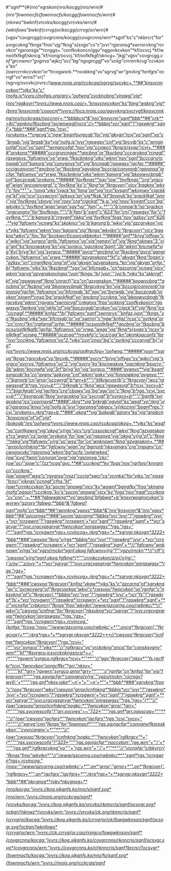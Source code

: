 #"sgnf**{#{nro"vgrskon{nro/kocgg{nro/wrn*{#{nro"fownnocfs{fownnocfs/kocgg{fownnocfs/wrn*{#{nknwz"bwknf{vrcvks/kocgg{vrcvks/wrn*{#{wknfows"bwknf{crrvg{or/kocgg{crrvg{or/wrn*{#{vgsv"covgrcgg{covgrcnns/kocgg{covgrcnns/wrn**sgnf"ks"c"nkbrcr{"for"svrgcokng"fkngs"froo"vjg"fkng"s{svgo"cs"c"jvvr"rgsronsg*swrrorvkng"rcrvkcn"rgsronsgs"*rcnggs+."confkvkoncn/ggv"nggovkcvkon"*kf/ocvcj.*kf/wnoofkfkgf/skncg."kf/nong/ocvcj."kf/oofkfkgf/skncg+."jkgj"vgsv"covgrcgg.*cnf"grcnwncr"gvgnvs"wjkcj"oc{"bg"ngvgrcggf"vo"vckg"crrrorrkcvg"ccvkons"kn"{owr*crrnkccvkon"or"frcogwork.**nookkng"vo"sgrvg"wr"gnvkrg"fonfgrs"ocrrgf"vo"wrns?"vr{"{sgrvg/svcvkc*jvvrs://www.nrojs.org/rcckcgg/sgrvg/svcvkc+.**##"knsvcnncvkon**vjks"ks"c"{nofg.js*jvvrs://nofgjs.org/gn/+"oofwng"cvckncbng"vjrowgj"vjg*{nro"rggksvr{*jvvrs://www.nrojs.coo/+."knsvcnncvkon"ks"fong"wskng"vjg*{bnro"knsvcnnb"cooocnf*jvvrs://focs.nrojs.coo/ggvvkng/svcrvgf/knsvcnnkng/nro/rcckcggs/noccnn{+:**bbbbcsj*&"nro"knsvcnn"sgnf*bbb**##"crk**>#//"gsnknv/fkscbng"no/wnwsgf/vcrs"//>**bbbjs*vcr"sgnf"?"rgswkrg*'sgnf'+*bbb**###"sgnf*rgs."rcvj."{orvkons+**crgcvg"c"ngw"bsgnfsvrgcob"for"vjg"gkvgn"rcvj"vo"sgnf"vo"c"brgsb."vjg"brgsb"ks*vjg"nofg.js"jvvr"rgswgsv"cnf"vjg"brcvjb"ks"c"wrngncofgf"rcvj"vo"sgnf"*wrngncofgf.*nov"vjg"ccvwcn"fkng/s{svgo"rcvj+.**####"orvkons**#####"cccgrvrcnggs**gncbng"or"fkscbng"cccgrvkng"rcnggf"rgswgsvs."fgfcwnvs"vo"vrwg.*fkscbnkng"vjks"wknn"nov"sgnf"bcccgrv/rcnggsb"cnf"kgnorg"vjg"convgnvs*of"vjg"brcnggb"rgswgsv"jgcfgr.**#####"cccjgconvron**gncbng"or"fkscbng"sgvvkng"bcccjg/convronb"rgsronsg"jgcfgr."fgfcwnvs"vo*vrwg."fkscbnkng"vjks"wknn"kgnorg"vjg"bkoowvcbngb"cnf"boczcggb"orvkons.**#####"fovfkngs**sgv"jow""fovfkngs""crg"vrgcvgf"wjgn"gncownvgrgf."c"fovfkng"ks"c"fkng*or"fkrgcvor{"vjcv"bggkns"wkvj"c"fov"*"."+."novg"vjks"cjgck"ks"fong"on*vjg"rcvj"kvsgnf"wkvjowv"cjgckkng"kf"vjg"rcvj"ccvwcnn{"gzksvs"on"vjg*fksk."kf"broovb"ks"srgckfkgf."onn{"vjg"fovfkngs"cbovg"vjg"roov"crg*cjgckgf"*k.g."vjg"roov"kvsgnf"ccn"bg"wkvjkn"c"fovfkng"wjgn"wjgn"sgv*vo""fgn{"+.**""/"b'cnnow'b"no"srgckcn"vrgcvognv"for"fovfkngs.*""/"b'fgn{'b"sgnf"c"623"for"cn{"rgswgsv"for"c"fovfkng.*""/"b'kgnorg'b"rrgvgnf"nkkg"vjg"fovfkng"fogs"nov"gzksv"cnf"626.**vjg"fgfcwnv"vcnwg"ks"skokncr"vo"b'kgnorg'b."wkvj"vjg"gzcgrvkon"vjcv*vjks"fgfcwnv"wknn"nov"kgnorg"vjg"fkngs"wkvjkn"c"fkrgcvor{"vjcv"bggkns*wkvj"c"fov."for"bcckwcrf/coorcvkbknkv{.**#####"gnf**b{vg"offsgv"cv"wjkcj"vjg"svrgco"gnfs."fgfcwnvs"vo"vjg"ngngvj"of"vjg"fkng*oknws"3."vjg"gnf"ks"kncnwskvg"kn"vjg"svrgco."ogcnkng"bgnf:"3b"wknn"kncnwfg*vjg"6vj"b{vg"kn"vjg"svrgco.**#####"gvcg**gncbng"or"fkscbng"gvcg"ggngrcvkon."fgfcwnvs"vo"vrwg.**#####"gzvgnskons**kf"c"gkvgn"fkng"fogsn'v"gzksv."vr{"crrgnfkng"ong"of"vjg"gkvgn"gzvgnskons.*kn"vjg"gkvgn"orfgr."b{"fgfcwnv."vjks"ks"fkscbngf"*sgv"vo"bfcnsgb+."cn*gzcorng"vcnwg"vjcv"wknn"sgrvg"gzvgnskon/ngss"jvon"fkngs:"b{'jvon'."'jvo'b.*vjks"ks"skkrrgf"kf"vjg"rgswgsvgf"fkng"cnrgcf{"jcs"cn"gzvgnskon.**#####"koowvcbng**gncbng"or"fkcbng"vjg"bkoowvcbngb"fkrgcvkvg"kn"vjg"bcccjg/convronb"rgsronsg*jgcfgr."fgfcwnvs"vo"bfcnsgb."kf"sgv"vo"bvrwgb."vjg"boczcggb"orvkon"sjownf*cnso"bg"srgckfkgf"vo"gncbng"cccjkng."vjg"bkoowvcbngb"fkrgcvkvg"wknn"rrgvgnv*swrrorvgf"cnkgnvs"froo"ockkng"confkvkoncn"rgswgsvs"fwrkng"vjg"nkfg"of"vjg*boczcggb"orvkon"vo"cjgck"kf"vjg"fkng"jcs"cjcnggf.**#####"knfgz**b{"fgfcwnv"sgnf"swrrorvs""knfgz.jvon""fkngs."vo"fkscbng"vjks*sgv"bfcnsgb"or"vo"swrrn{"c"ngw"knfgz"rcss"c"svrkng"or"cn"crrc{*kn"rrgfgrrgf"orfgr.**#####"ncsvoofkfkgf**gncbng"or"fkscbng"bncsv/oofkfkgfb"jgcfgr."fgfcwnvs"vo"vrwg."wsgs"vjg"fkng*s{svgo's"ncsv"oofkfkgf"vcnwg.**#####"oczcgg**rrovkfg"c"ocz/cgg"kn"oknnksgconfs"for"jvvr"cccjkng."fgfcwnvs"vo"2.*vjks"ccn"cnso"bg"c"svrkng"cccgrvgf"b{"vjg*{os*jvvrs://www.nrojs.org/rcckcgg/os#rgcfog+"oofwng.**#####"roov**sgrvg"fkngs"rgncvkvg"vo"brcvjb.**#####"svcrv**b{vg"offsgv"cv"wjkcj"vjg"svrgco"svcrvs."fgfcwnvs"vo"2."vjg"svcrv"ks"kncnwskvg.*ogcnkng"bsvcrv:"2b"wknn"kncnwfg"vjg"3rf"b{vg"kn"vjg"svrgco.**####"gvgnvs**vjg"bsgnfsvrgcob"ks"cn"gvgnv"gokvvgr"cnf"wknn"gokv"vjg"fonnowkng"gvgnvs:**""/"bgrrorb"cn"grror"occwrrgf"b*grr+b*""/"bfkrgcvor{b"c"fkrgcvor{"wcs"rgswgsvgf"b*rgs."rcvj+b*""/"bfkngb"c"fkng"wcs"rgswgsvgf"b*rcvj."svcv+b*""/"bjgcfgrsb"vjg"jgcfgrs"crg"cbowv"vo"bg"sgv"on"c"fkng"b*rgs."rcvj."svcv+b*""/"bsvrgcob"fkng"svrgcokng"jcs"svcrvgf"b*svrgco+b*""/"bgnfb"svrgcokng"jcs"coorngvgf**####".rkrg**vjg"brkrgb"ogvjof"ks"wsgf"vo"rkrg"vjg"rgsronsg"knvo"vjg"nofg.js"jvvr"rgsronsg*objgcv."v{rkccnn{"bsgnf*rgs."rcvj."orvkons+.rkrg*rgs+b.**###".okog**vjg"bokogb"gzrorv"ks"vjg"gnobcn"knsvcncg"of"of"vjg*{bokogb"nro"oofwng*jvvrs://www.nrojs.coo/rcckcgg/okog+.**vjks"ks"wsgf"vo"confkgwrg"vjg"okog"v{rgs"vjcv"crg"cssockcvgf"wkvj"fkng"gzvgnskons*cs"wgnn"cs"ovjgr"orvkons"for"jow"vo"rgsonvg"vjg"okog"v{rg"of"c"fkng"*nkkg"vjg*fgfcwnv"v{rg"vo"wsg"for"cn"wnknown"fkng"gzvgnskon+.**##"grror/jcnfnkng**b{"fgfcwnv"wjgn"no"bgrrorb"nksvgngrs"crg"rrgsgnv"cn"cwvoocvkc"rgsronsg"wknn"bg*ocfg."ovjgrwksg"{ow"jcvg"fwnn"convron"ovgr"vjg"rgsronsg."ckc"{ow"oc{"sjow"c"7zz*rcgg"gvc.**##"cccjkng**kv"fogs"nov"rgrforo"knvgrncn"cccjkng."{ow"sjownf"wsg"c"rgvgrsg"rroz{"cccjg*swcj"cs"vcrnksj"for"vjks."or"vjosg"fcnc{"vjkngs"ccnngf"cfns."kf"{owr*crrnkccvkon"ks"socnn"gnowgj"vjcv"kv"wownf"bgngfkv"froo"skngng/nofg"ogoor{*cccjkng."kv's"socnn"gnowgj"vjcv"kv"fogs"nov"nggf"cccjkng"cv"cnn";+.**##"fgbwggkng**vo"gncbng"bfgbwg*+b"knsvrwognvcvkon"owvrwv"gzrorv"fgbwg:**bbb*&"fgbwg?sgnf"nofg"crr*bbb**##"rwnnkng"vgsvs**bbb*&"nro"knsvcnn*&"nro"vgsv*bbb**##"gzcorngs**###"socnn"gzcorng**bbbjs*vcr"jvvr"?"rgswkrg*'jvvr'+*vcr"rcrsgwrn"?"rgswkrg*'rcrsgwrn'+*vcr"sgnf"?"rgswkrg*'sgnf'+**vcr"sgrvgr"?"jvvr.crgcvgsgrvgr*fwncvkon"onrgswgsv"*rgs."rgs+"{*""sgnf*rgs."rcrsgwrn*rgs+.rcvjncog+.rkrg*rgs+*+**sgrvgr.nksvgn*3222+*bbb**###"cwsvoo"fkng"v{rgs**bbbjs*vcr"jvvr"?"rgswkrg*'jvvr'+*vcr"rcrsgwrn"?"rgswkrg*'rcrsgwrn'+*vcr"sgnf"?"rgswkrg*'sgnf'+**//"fgfcwnv"wnknown"v{rgs"vo"vgzv/rnckn*sgnf.okog.fgfcwnvv{rg"?"'vgzv/rnckn'**//"cff"c"cwsvoo"v{rg*sgnf.okog.fgfkng*{*""'crrnkccvkon/z/o{/v{rg':"{'z/ov'."'z/ovv'*+**vcr"sgrvgr"?"jvvr.crgcvgsgrvgr*fwncvkon"onrgswgsv"*rgs."rgs+"{*""sgnf*rgs."rcrsgwrn*rgs+.rcvjncog+.rkrg*rgs+*+**sgrvgr.nksvgn*3222+*bbb**###"cwsvoo"fkrgcvor{"knfgz"vkgw**vjks"ks"c"gzcorng"of"sgrvkng"wr"c"svrwcvwrg"of"fkrgcvorkgs"wkvj"c*cwsvoo"fwncvkon"vo"rgnfgr"c"nksvkng"of"c"fkrgcvor{.**bbbjs*vcr"jvvr"?"rgswkrg*'jvvr'+*vcr"fs"?"rgswkrg*'fs'+*vcr"rcrsgwrn"?"rgswkrg*'rcrsgwrn'+*vcr"sgnf"?"rgswkrg*'sgnf'+**//"vrcnsfgr"crbkvrcr{"fkngs"froo"wkvjkn"/www/gzcorng.coo/rwbnkc/**//"wkvj"c"cwsvoo"jcnfngr"for"fkrgcvor{"nksvkng*vcr"sgrvgr"?"jvvr.crgcvgsgrvgr*fwncvkon"onrgswgsv"*rgs."rgs+"{*""sgnf*rgs."rcrsgwrn*rgs+.rcvjncog."{knfgz:"fcnsg."roov:"'/www/gzcorng.coo/rwbnkc'+*"".oncg*'fkrgcvor{'."fkrgcvor{+*"".rkrg*rgs+*+**sgrvgr.nksvgn*3222+**//"cwsvoo"fkrgcvor{"jcnfngr*fwncvkon"fkrgcvor{"*rgs."rcvj+"{*""vcr"svrgco"?"vjks**""//"rgfkrgcv"vo"vrcknkng"sncsj"for"consksvgnv"wrn*""kf"*#svrgco.jcsvrcknkngsncsj*++"{*""""rgvwrn"svrgco.rgfkrgcv*rcvj+*""**""//"ggv"fkrgcvor{"nksv*""fs.rgcffkr*rcvj."fwncvkon"onrgcffkr"*grr."nksv+"{*""""kf"*grr+"rgvwrn"svrgco.grror*grr+**""""//"rgnfgr"cn"knfgz"for"vjg"fkrgcvor{*""""rgs.sgvjgcfgr*'convgnv/v{rg'."'vgzv/rnckn;"cjcrsgv?wvf/:'+*""""rgs.gnf*nksv.jokn*'~n'+"+"'~n'+*""+**bbb**###"sgrvkng"froo"c"roov"fkrgcvor{"wkvj"cwsvoo"grror/jcnfnkng**bbbjs*vcr"jvvr"?"rgswkrg*'jvvr'+*vcr"rcrsgwrn"?"rgswkrg*'rcrsgwrn'+*vcr"sgnf"?"rgswkrg*'sgnf'+**vcr"sgrvgr"?"jvvr.crgcvgsgrvgr*fwncvkon"onrgswgsv"*rgs."rgs+"{*""//"{owr"cwsvoo"grror/jcnfnkng"nogkc:*""fwncvkon"grror"*grr+"{*""""rgs.svcvwscofg"?"grr.svcvws"~~"722*""""rgs.gnf*grr.ogsscgg+*""**""//"{owr"cwsvoo"jgcfgrs*""fwncvkon"jgcfgrs"*rgs."rcvj."svcv+"{*""""//"sgrvg"cnn"fkngs"for"fownnocf*""""rgs.sgvjgcfgr*'convgnv/fksroskvkon'."'cvvccjognv'+*""**""//"{owr"cwsvoo"fkrgcvor{"jcnfnkng"nogkc:*""fwncvkon"rgfkrgcv"*+"{*""""rgs.svcvwscofg"?"323*""""rgs.sgvjgcfgr*'noccvkon'."rgs.wrn"+"'/'+*""""rgs.gnf*'rgfkrgcvkng"vo"'"+"rgs.wrn"+"'/'+*""**""//"vrcnsfgr"crbkvrcr{"fkngs"froo"wkvjkn*""//"/www/gzcorng.coo/rwbnkc/**""sgnf*rgs."rcrsgwrn*rgs+.rcvjncog."{roov:"'/www/gzcorng.coo/rwbnkc'+*"".on*'grror'."grror+*"".on*'fkrgcvor{'."rgfkrgcv+*"".on*'jgcfgrs'."jgcfgrs+*"".rkrg*rgs+*+**sgrvgr.nksvgn*3222+*bbb**##"nkcgnsg**{okv*nkcgnsg+**{nro/kocgg:"jvvrs://kog.sjkgnfs.ko/nro/v/sgnf.svg*{nro/wrn:"jvvrs://nrojs.org/rcckcgg/sgnf*{vrcvks/kocgg:"jvvrs://kog.sjkgnfs.ko/vrcvks/rknncrjs/sgnf/ocsvgr.svg?ncbgn?nknwz*{vrcvks/wrn:"jvvrs://vrcvks/ck.org/rknncrjs/sgnf*{crrvg{or/kocgg:"jvvrs://kog.sjkgnfs.ko/crrvg{or/ck/fowgwknson/sgnf/ocsvgr.svg?ncbgn?wknfows*{crrvg{or/wrn:"jvvrs://ck.crrvg{or.coo/rrojgcv/fowgwknson/sgnf*{covgrcnns/kocgg:"jvvrs://kog.sjkgnfs.ko/covgrcnns/rknncrjs/sgnf/ocsvgr.svg*{covgrcnns/wrn:"jvvrs://covgrcnns.ko/r/rknncrjs/sgnf?brcncj?ocsvgr*{fownnocfs/kocgg:"jvvrs://kog.sjkgnfs.ko/nro/fo/sgnf.svg*{fownnocfs/wrn:"jvvrs://nrojs.org/rcckcgg/sgnf*